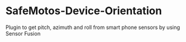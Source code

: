 

SafeMotos-Device-Orientation
======================

Plugin to get pitch, azimuth and roll from smart phone sensors by using Sensor Fusion

